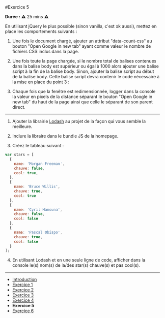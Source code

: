 #Exercice 5

**Durée :** :warning: 25 mins :warning:

En utilisant jQuery le plus possible (sinon vanilla, c'est ok aussi), mettez en place les comportements suivants : 

1. Une fois le document chargé, ajouter un attribut "data-count-css" au bouton "Open Google in new tab" ayant comme valeur le nombre de fichiers CSS inclus dans la page.
  
2. Une fois toute la page chargée, si le nombre total de balises contenues dans la balise body est supérieur ou égal à 1000 alors ajouter une balise script à la fin de la balise body. Sinon, ajouter la balise script au début de la balise body. Cette balise script devra contenir le code nécessaire à la mise en place du point 3 :

2. Chaque fois que la fenêtre est redimensionnée, logger dans la console la valeur en pixels de la distance séparant le bouton "Open Google in new tab" du haut de la page ainsi que celle le séparant de son parent direct.

---

1. Ajouter la librairie [Lodash](https://lodash.com/) au projet de la façon qui vous semble la meilleure.

2. Inclure la libraire dans le bundle JS de la homepage.

3. Créez le tableau suivant : 

```js
var stars = [
  {
    name: 'Morgan Freeman',
    chauve: false,
    cool: true,
  },
  {
    name: 'Bruce Willis',
    chauve: true,
    cool: true
  },
  {
    name: 'Cyril Hanouna',
    chauve: false,
    cool: false
  },
  {
    name: 'Pascal Obispo',
    chauve: true,
    cool: false
  }
];
```

4. En utilisant Lodash et en une seule ligne de code, afficher dans la console le(s) nom(s) de la/des star(s) chauve(s) et pas cool(s).

---

- [Introduction](../README.md)
- [Exercice 1](./exo1.md)
- [Exercice 2](./exo2.md)
- [Exercice 3](./exo3.md)
- [Exercice 4](./exo4.md)
- **Exercice 5**
- [Exercice 6](./exo6.md)
